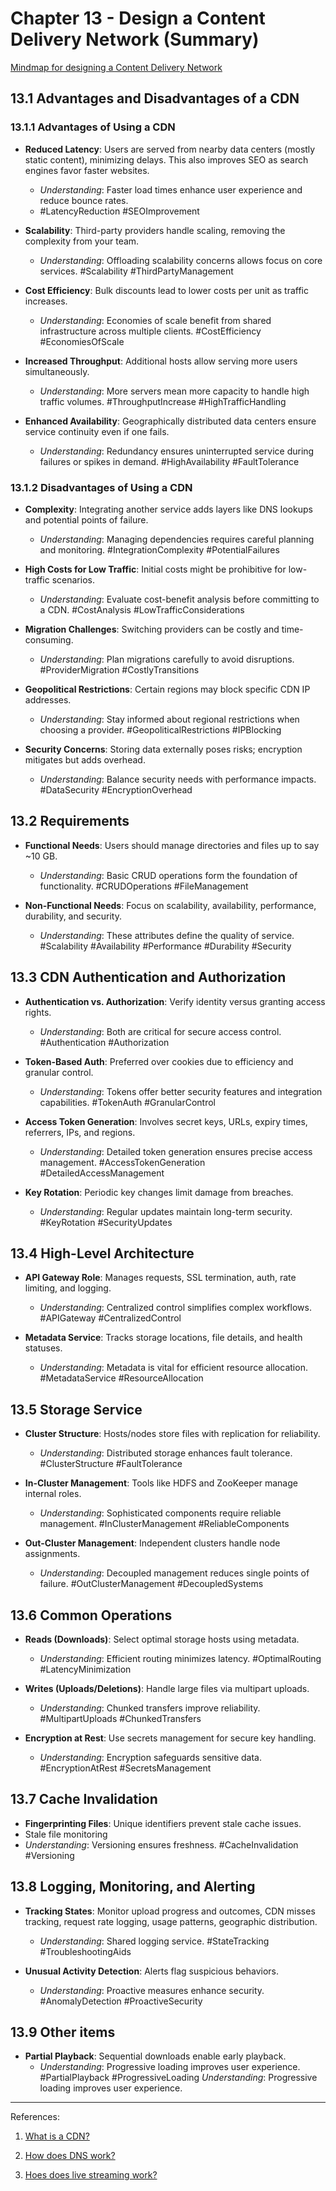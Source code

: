 # Chapter 13 - Design a Content Delivery Network (Summary)

[Mindmap for designing a Content Delivery Network](https://raw.githubusercontent.com/vidyabhandary/SystemDesign/99d715e8b0e0aa2e71609d0f816a8460a176bc8f/imgs/DesignCDN.svg)

## 13.1 Advantages and Disadvantages of a CDN

### 13.1.1 Advantages of Using a CDN

- **Reduced Latency**: Users are served from nearby data centers (mostly static content), minimizing delays. This also improves SEO as search engines favor faster websites.

  - _Understanding_: Faster load times enhance user experience and reduce bounce rates.
  - #LatencyReduction #SEOImprovement

- **Scalability**: Third-party providers handle scaling, removing the complexity from your team.

  - _Understanding_: Offloading scalability concerns allows focus on core services.
    #Scalability #ThirdPartyManagement

- **Cost Efficiency**: Bulk discounts lead to lower costs per unit as traffic increases.

  - _Understanding_: Economies of scale benefit from shared infrastructure across multiple clients.
    #CostEfficiency #EconomiesOfScale

- **Increased Throughput**: Additional hosts allow serving more users simultaneously.

  - _Understanding_: More servers mean more capacity to handle high traffic volumes.
    #ThroughputIncrease #HighTrafficHandling

- **Enhanced Availability**: Geographically distributed data centers ensure service continuity even if one fails.
  - _Understanding_: Redundancy ensures uninterrupted service during failures or spikes in demand.
    #HighAvailability #FaultTolerance

### 13.1.2 Disadvantages of Using a CDN

- **Complexity**: Integrating another service adds layers like DNS lookups and potential points of failure.

  - _Understanding_: Managing dependencies requires careful planning and monitoring.
    #IntegrationComplexity #PotentialFailures

- **High Costs for Low Traffic**: Initial costs might be prohibitive for low-traffic scenarios.

  - _Understanding_: Evaluate cost-benefit analysis before committing to a CDN.
    #CostAnalysis #LowTrafficConsiderations

- **Migration Challenges**: Switching providers can be costly and time-consuming.

  - _Understanding_: Plan migrations carefully to avoid disruptions.
    #ProviderMigration #CostlyTransitions

- **Geopolitical Restrictions**: Certain regions may block specific CDN IP addresses.

  - _Understanding_: Stay informed about regional restrictions when choosing a provider.
    #GeopoliticalRestrictions #IPBlocking

- **Security Concerns**: Storing data externally poses risks; encryption mitigates but adds overhead.
  - _Understanding_: Balance security needs with performance impacts.
    #DataSecurity #EncryptionOverhead

## 13.2 Requirements

- **Functional Needs**: Users should manage directories and files up to say ~10 GB.

  - _Understanding_: Basic CRUD operations form the foundation of functionality.
    #CRUDOperations #FileManagement

- **Non-Functional Needs**: Focus on scalability, availability, performance, durability, and security.
  - _Understanding_: These attributes define the quality of service.
    #Scalability #Availability #Performance #Durability #Security

## 13.3 CDN Authentication and Authorization

- **Authentication vs. Authorization**: Verify identity versus granting access rights.

  - _Understanding_: Both are critical for secure access control.
    #Authentication #Authorization

- **Token-Based Auth**: Preferred over cookies due to efficiency and granular control.

  - _Understanding_: Tokens offer better security features and integration capabilities.
    #TokenAuth #GranularControl

- **Access Token Generation**: Involves secret keys, URLs, expiry times, referrers, IPs, and regions.

  - _Understanding_: Detailed token generation ensures precise access management.
    #AccessTokenGeneration #DetailedAccessManagement

- **Key Rotation**: Periodic key changes limit damage from breaches.
  - _Understanding_: Regular updates maintain long-term security.
    #KeyRotation #SecurityUpdates

## 13.4 High-Level Architecture

- **API Gateway Role**: Manages requests, SSL termination, auth, rate limiting, and logging.

  - _Understanding_: Centralized control simplifies complex workflows.
    #APIGateway #CentralizedControl

- **Metadata Service**: Tracks storage locations, file details, and health statuses.
  - _Understanding_: Metadata is vital for efficient resource allocation.
    #MetadataService #ResourceAllocation

## 13.5 Storage Service

- **Cluster Structure**: Hosts/nodes store files with replication for reliability.

  - _Understanding_: Distributed storage enhances fault tolerance.
    #ClusterStructure #FaultTolerance

- **In-Cluster Management**: Tools like HDFS and ZooKeeper manage internal roles.

  - _Understanding_: Sophisticated components require reliable management.
    #InClusterManagement #ReliableComponents

- **Out-Cluster Management**: Independent clusters handle node assignments.
  - _Understanding_: Decoupled management reduces single points of failure.
    #OutClusterManagement #DecoupledSystems

## 13.6 Common Operations

- **Reads (Downloads)**: Select optimal storage hosts using metadata.

  - _Understanding_: Efficient routing minimizes latency.
    #OptimalRouting #LatencyMinimization

- **Writes (Uploads/Deletions)**: Handle large files via multipart uploads.

  - _Understanding_: Chunked transfers improve reliability.
    #MultipartUploads #ChunkedTransfers

- **Encryption at Rest**: Use secrets management for secure key handling.
  - _Understanding_: Encryption safeguards sensitive data.
    #EncryptionAtRest #SecretsManagement

## 13.7 Cache Invalidation

- **Fingerprinting Files**: Unique identifiers prevent stale cache issues.
- Stale file monitoring
- _Understanding_: Versioning ensures freshness.
  #CacheInvalidation #Versioning

## 13.8 Logging, Monitoring, and Alerting

- **Tracking States**: Monitor upload progress and outcomes, CDN misses tracking, request rate logging, usage patterns, geographic distribution.

  - _Understanding_: Shared logging service.
    #StateTracking #TroubleshootingAids

- **Unusual Activity Detection**: Alerts flag suspicious behaviors.
  - _Understanding_: Proactive measures enhance security.
    #AnomalyDetection #ProactiveSecurity

## 13.9 Other items

- **Partial Playback**: Sequential downloads enable early playback.
  - _Understanding_: Progressive loading improves user experience.
    #PartialPlayback #ProgressiveLoading
    _Understanding_: Progressive loading improves user experience.

---

References:

1. [What is a CDN?](https://www.youtube.com/watch?v=RI9np1LWzqw)

2. [How does DNS work?](https://www.youtube.com/watch?v=27r4Bzuj5NQ)

3. [Hoes does live streaming work?](https://www.youtube.com/watch?v=7AMRfNKwuYo)
